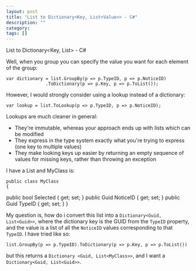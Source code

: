 ```yaml
---
layout: post
title: "List to Dictionary<Key, List<Value>> - C#"
description: ""
category:
tags: []
---
```


List to Dictionary<Key, List<Value>> - C#


Well, when you group you can specify the value you want for each element of the group:

    var dictionary = list.GroupBy(p => p.TypeID, p => p.NoticeID)
                   .ToDictionary(p => p.Key, p => p.ToList());

However, I would strongly consider using a lookup instead of a dictionary:

    var lookup = list.ToLookup(p => p.TypeID, p => p.NoticeID);

Lookups are much cleaner in general:

- They're immutable, whereas your approach ends up with lists which can be modified
- They express in the type system exactly what you're trying to express (one key to multiple values)
- They make looking keys up easier by returning an empty sequence of values for missing keys, rather than throwing an exception

I have a List and MyClass is:

    public class MyClass
    {
  public bool Selected { get; set; }
  public Guid NoticeID { get; set; }
  public Guid TypeID { get; set; }
    }

My question is, how do i convert this list into a `Dictionary<Guid, List<Guid>>`, where the dictionary key is the GUID from the `TypeID` property, and the value is a list of all the `NoticeID` values corresponding to that `TypeID`. I have tried like so:

    list.GroupBy(p => p.TypeID).ToDictionary(p => p.Key, p => p.ToList())

but this returns a `Dictionary <Guid, List<MyClass>>`, and I want a `Dictionary<Guid, List<Guid>>`.


